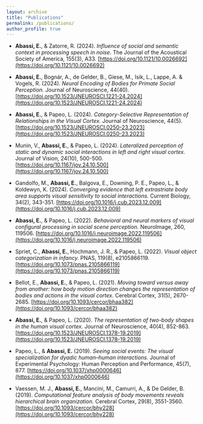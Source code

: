 ```yaml
---
layout: archive
title: "Publications"
permalink: /publications/
author_profile: true
---
```


- **Abassi, E.**, & Zatorre, R. (2024). *Influence of social and semantic context in processing speech in noise.* The Journal of the Acoustical Society of America, 155(3), A33. [https://doi.org/10.1121/10.0026692](https://doi.org/10.1121/10.0026692)

- **Abassi, E.**, Bognár, A., de Gelder, B., Giese, M., Isik, L., Lappe, A. & Vogels, R. (2024). *Neural Encoding of Bodies for Primate Social Perception.* Journal of Neuroscience, 44(40). [https://doi.org/10.1523/JNEUROSCI.1221-24.2024](https://doi.org/10.1523/JNEUROSCI.1221-24.2024)

- **Abassi, E.**, & Papeo, L. (2024). *Category-Selective Representation of Relationships in the Visual Cortex.* Journal of Neuroscience, 44(5). [https://doi.org/10.1523/JNEUROSCI.0250-23.2023](https://doi.org/10.1523/JNEUROSCI.0250-23.2023)

- Munin, V., **Abassi, E.**, & Papeo, L. (2024). *Lateralized perception of static and dynamic social interactions in left and right visual cortex.* Journal of Vision, 24(10), 500-500. [https://doi.org/10.1167/jov.24.10.500](https://doi.org/10.1167/jov.24.10.500)

- Gandolfo, M., **Abassi, E.**, Balgova, E., Downing, P. E., Papeo, L., & Koldewyn, K. (2024). *Converging evidence that left extrastriate body area supports visual sensitivity to social interactions.* Current Biology, 34(2), 343-351. [https://doi.org/10.1016/j.cub.2023.12.009](https://doi.org/10.1016/j.cub.2023.12.009)

- **Abassi, E.**, & Papeo, L. (2022). *Behavioral and neural markers of visual configural processing in social scene perception.* NeuroImage, 260, 119506. [https://doi.org/10.1016/j.neuroimage.2022.119506](https://doi.org/10.1016/j.neuroimage.2022.119506)

- Spriet, C., **Abassi, E.**, Hochmann, J. R., & Papeo, L. (2022). *Visual object categorization in infancy.* PNAS, 119(8), e2105866119. [https://doi.org/10.1073/pnas.2105866119](https://doi.org/10.1073/pnas.2105866119)

- Bellot, E., **Abassi, E.**, & Papeo, L. (2021). *Moving toward versus away from another: how body motion direction changes the representation of bodies and actions in the visual cortex.* Cerebral Cortex, 31(5), 2670-2685. [https://doi.org/10.1093/cercor/bhaa382](https://doi.org/10.1093/cercor/bhaa382)

- **Abassi, E.**, & Papeo, L. (2020). *The representation of two-body shapes in the human visual cortex.* Journal of Neuroscience, 40(4), 852-863. [https://doi.org/10.1523/JNEUROSCI.1378-19.2019](https://doi.org/10.1523/JNEUROSCI.1378-19.2019)

- Papeo, L., & **Abassi, E.** (2019). *Seeing social events: The visual specialization for dyadic human–human interactions.* Journal of Experimental Psychology: Human Perception and Performance, 45(7), 877. [https://doi.org/10.1037/xhp0000646](https://doi.org/10.1037/xhp0000646)

- Vaessen, M. J., **Abassi, E.**, Mancini, M., Camurri, A., & De Gelder, B. (2019). *Computational feature analysis of body movements reveals hierarchical brain organization.* Cerebral Cortex, 29(8), 3551-3560. [https://doi.org/10.1093/cercor/bhy228](https://doi.org/10.1093/cercor/bhy228)

